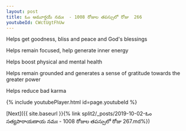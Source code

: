 ```yaml
---
layout: post
title: ఓం అమూర్తయే నమః  - 1008 రోజుల తపస్సులో రోజు  266
youtubeId: CWctUgtFhUw
---
```

 
 
Helps get goodness, bliss and peace and God's blessings
 
Helps remain focused, help generate inner energy 
 
Helps boost physical and mental health 
 
Helps remain grounded and generates a sense of gratitude towards the greater power 
 
Helps reduce bad karma
 
 
 
 


{% include youtubePlayer.html id=page.youtubeId %}
 
[Next]({{ site.baseurl }}{% link  split2/_posts/2019-10-02-ఓం సత్యపారాయణాయ నమః  - 1008 రోజుల తపస్సులో రోజు  267.md%})
 
